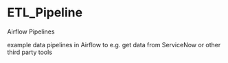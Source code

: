 # ETL_Pipeline
Airflow Pipelines 

example data pipelines in Airflow to e.g. get data from ServiceNow or other third party tools
